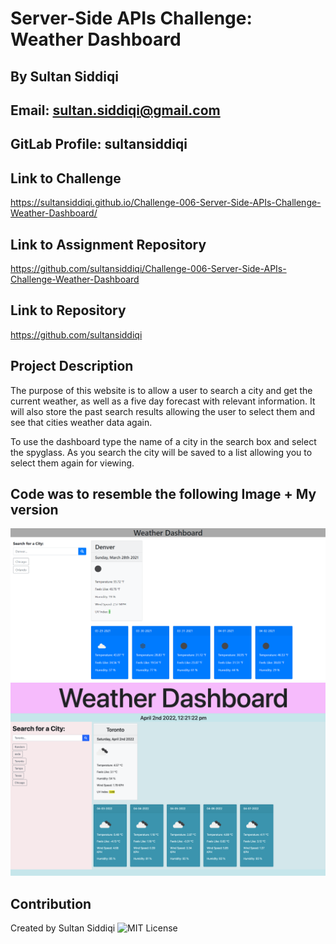 # Server-Side APIs Challenge: Weather Dashboard
## By Sultan Siddiqi
## Email: sultan.siddiqi@gmail.com
## GitLab Profile: sultansiddiqi

## Link to Challenge 
https://sultansiddiqi.github.io/Challenge-006-Server-Side-APIs-Challenge-Weather-Dashboard/

## Link to Assignment Repository
https://github.com/sultansiddiqi/Challenge-006-Server-Side-APIs-Challenge-Weather-Dashboard

## Link to Repository
https://github.com/sultansiddiqi


## Project Description

The purpose of this website is to allow a user to search a city and get the current weather, as well as a five day forecast with relevant information. It will also store the past search results allowing the user to select them and see that cities weather data again.  

To use the dashboard type the name of a city in the search box and select the spyglass. As you search the city will be saved to a list allowing you to select them again for viewing.   

## Code was to resemble the following Image + My version

![The sample Website Image](assets/images/Weather-Dashboard.png)
![The finished Weather Dashboard](assets/images/MyWeatherDashboardScreenshot.png)

## Contribution
Created by Sultan Siddiqi
![MIT License](https://img.shields.io/apm/l/atomic-design-ui.svg?)
